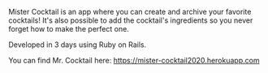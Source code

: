 Mister Cocktail is an app where you can create and archive your favorite cocktails! It's also possible to add the cocktail's ingredients so you never forget how to make the perfect one. 

Developed in 3 days using Ruby on Rails.

You can find Mr. Cocktail here: https://mister-cocktail2020.herokuapp.com
